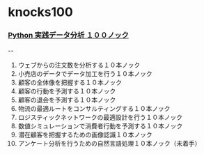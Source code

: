 # knocks100

### [Python 実践データ分析 １００ノック](https://www.amazon.co.jp/Python%E5%AE%9F%E8%B7%B5%E3%83%87%E3%83%BC%E3%82%BF%E5%88%86%E6%9E%90100%E6%9C%AC%E3%83%8E%E3%83%83%E3%82%AF-%E4%B8%8B%E5%B1%B1-%E8%BC%9D%E6%98%8C/dp/4798058750)
--
 1. ウェブからの注文数を分析する１０本ノック
 2. 小売店のデータでデータ加工を行う１０本ノック
 3. 顧客の全体像を把握する１０本ノック
 4. 顧客の行動を予測する１０本ノック
 5. 顧客の退会を予測する１０本ノック
 6. 物流の最適ルートをコンサルティングする１０本ノック
 7. ロジスティックネットワークの最適設計を行う１０本ノック
 8. 数値シミュレーションで消費者行動を予測する１０本ノック
 9. 潜在顧客を把握するための画像認識１０本ノック
10. アンケート分析を行うための自然言語処理１０本ノック（未着手）